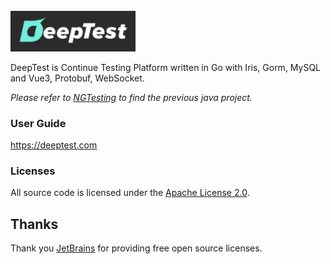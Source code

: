 <br/>
<img src="xdoc/image/logo.jpg" width="200" />

DeepTest is Continue Testing Platform written in Go with Iris, Gorm, MySQL and Vue3, Protobuf, WebSocket. 

*Please refer to [NGTesting](https://github.com/aaronchen2k/ngtesting-platform) to find the previous java project.*

### User Guide
https://deeptest.com

### Licenses
All source code is licensed under the [Apache License 2.0](LICENSE.md).

## Thanks
Thank you [JetBrains](https://www.jetbrains.com) for providing free open source licenses.
